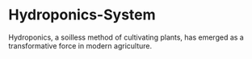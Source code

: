 # Hydroponics-System
Hydroponics, a soilless method of cultivating plants, has emerged as a transformative force in modern agriculture. 
